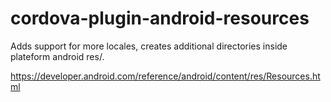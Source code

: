 # cordova-plugin-android-resources

Adds support for more locales, creates additional directories inside plateform android res/.

https://developer.android.com/reference/android/content/res/Resources.html
